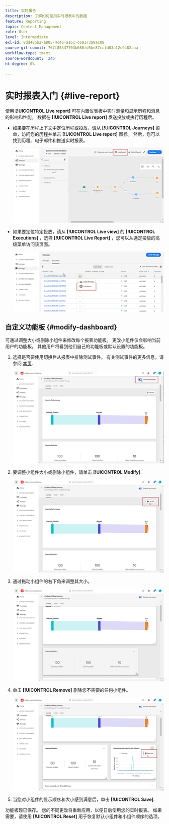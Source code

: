 ```yaml
---
title: 实时报告
description: 了解如何使用实时报表中的数据
feature: Reporting
topic: Content Management
role: User
level: Intermediate
exl-id: 8dd48bb2-a805-4c46-a16c-c68173a9ac08
source-git-commit: 767f85337703b080fd5be87ccfd03a12c9482aaa
workflow-type: tm+mt
source-wordcount: '246'
ht-degree: 0%

---
```


# 实时报表入门 {#live-report}

使用 **[!UICONTROL Live report]** 可在内置仪表板中实时测量和显示历程和消息的影响和性能。
数据在 **[!UICONTROL Live report]** 发送投放或执行历程后。

* 如果要在历程上下文中定位历程或投放，请从 **[!UICONTROL Journeys]** 菜单，访问您的历程并单击 **[!UICONTROL Live report]** 图标。 然后，您可以找到历程、电子邮件和推送实时报表。

   ![](../assets/report_journey.png)

* 如果要定位特定投放，请从 **[!UICONTROL Live view]** 的 **[!UICONTROL Executions]** ，选择 **[!UICONTROL Live Report]** ，您可以从选定投放的高级菜单访问该页面。

   ![](../assets/report_2.png)

## 自定义功能板 {#modify-dashboard}

可通过调整大小或删除小组件来修改每个报表功能板。 更改小组件仅会影响当前用户的功能板。 其他用户将看到他们自己的功能板或默认设置的功能板。

1. 选择是否要使用切换栏从报表中排除测试事件。 有关测试事件的更多信息，请参阅 [本页](../building-journeys/testing-the-journey.md).

   ![](../assets/report_modify_6.png)

1. 要调整小组件大小或删除小组件，请单击 **[!UICONTROL Modify]**.

   ![](../assets/report_modify_7.png)

1. 通过拖动小组件的右下角来调整其大小。

   ![](../assets/report_modify_8.png)

1. 单击 **[!UICONTROL Remove]** 删除您不需要的任何小组件。

   ![](../assets/report_modify_9.png)

1. 当您对小组件的显示顺序和大小感到满意后，单击 **[!UICONTROL Save]**.

功能板现已保存。 您的不同更改将重新应用，以便日后使用您的实时报表。 如果需要，请使用 **[!UICONTROL Reset]** 用于恢复默认小组件和小组件顺序的选项。
